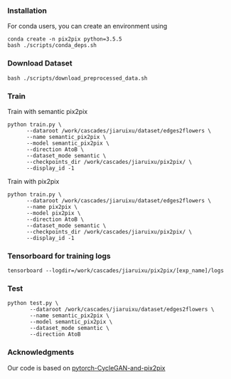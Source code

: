 ### Installation
For conda users, you can create an environment using
```
conda create -n pix2pix python=3.5.5
bash ./scripts/conda_deps.sh
```

### Download Dataset

```
bash ./scripts/download_preprocessed_data.sh
```

### Train
Train with semantic pix2pix
```
python train.py \
      --dataroot /work/cascades/jiaruixu/dataset/edges2flowers \
      --name semantic_pix2pix \
      --model semantic_pix2pix \
      --direction AtoB \
      --dataset_mode semantic \
      --checkpoints_dir /work/cascades/jiaruixu/pix2pix/ \
      --display_id -1
```

Train with pix2pix
```
python train.py \
      --dataroot /work/cascades/jiaruixu/dataset/edges2flowers \
      --name pix2pix \
      --model pix2pix \
      --direction AtoB \
      --dataset_mode semantic \
      --checkpoints_dir /work/cascades/jiaruixu/pix2pix/ \
      --display_id -1
```

### Tensorboard for training logs

```
tensorboard --logdir=/work/cascades/jiaruixu/pix2pix/[exp_name]/logs
```

### Test

```
python test.py \
       --dataroot /work/cascades/jiaruixu/dataset/edges2flowers \
       --name semantic_pix2pix \
       --model semantic_pix2pix \
       --dataset_mode semantic \
       --direction AtoB
```

### Acknowledgments
Our code is based on [pytorch-CycleGAN-and-pix2pix](https://github.com/junyanz/pytorch-CycleGAN-and-pix2pix)
